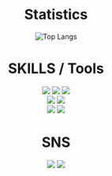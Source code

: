 ### 

<div align=center><h1> Statistics</h1></div>
<div align=center>
  
![Top Langs](https://github-readme-stats.vercel.app/api/top-langs/?username=Sumindd&layout=compact&theme=tokyonight)
  
  
<div align=center><h1> SKILLS / Tools</h1></div>
<div align=center>
<img src="https://img.shields.io/badge/C-A8B9CC?style=for-the-badge&logo=c&logoColor=white"> <img src="https://img.shields.io/badge/java-007396?style=for-the-badge&logo=java&logoColor=white">
<img src="https://img.shields.io/badge/Python-3776AB?style=for-the-badge&logo=Python&logoColor=white">
<br>
<img src="https://img.shields.io/badge/javascript-F7DF1E?style=for-the-badge&logo=javascript&logoColor=black"> <img src="https://img.shields.io/badge/ C++-00599C?style=for-the-badge&logo=cplusplus&logoColor=white">
<br>
<img src="https://img.shields.io/badge/Adobe Photoshop-31A8FF?style=for-the-badge&logo=Adobe Photoshop&logoColor=white">
<img src="https://img.shields.io/badge/github-181717?style=for-the-badge&logo=github&logoColor=white">
</div>


<div align=center><h1> SNS</h1></div>
<div align=center>
<a href="https://blog.naver.com/min_d109"><img src="https://img.shields.io/badge/Naver Blog-03C75A?style=for-the-badge&logo=Naver&logoColor=white"/></a>
<a href="mailto:wltnals09@korea.ac.kr" target="_blank"><img src="https://img.shields.io/badge/Gmail-EA4335?style=for-the-badge&logo=Gmail&logoColor=white"/></a>



<!--
**Sumindd/Sumindd** is a ✨ _special_ ✨ repository because its `README.md` (this file) appears on your GitHub profile.

Here are some ideas to get you started:

- 🔭 I’m currently working on ...
- 🌱 I’m currently learning ...
- 👯 I’m looking to collaborate on ...
- 🤔 I’m looking for help with ...
- 💬 Ask me about ...
- 📫 How to reach me: ...
- 😄 Pronouns: ...
- ⚡ Fun fact: ...
-->
